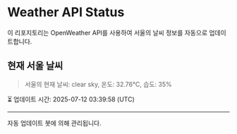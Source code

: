 
# Weather API Status

이 리포지토리는 OpenWeather API를 사용하여 서울의 날씨 정보를 자동으로 업데이트합니다.

## 현재 서울 날씨
> 서울의 현재 날씨: clear sky, 온도: 32.76°C, 습도: 35%

⏳ 업데이트 시간: 2025-07-12 03:39:58 (UTC)

---
자동 업데이트 봇에 의해 관리됩니다.
